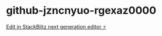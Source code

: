 # github-jzncnyuo-rgexaz0000

[Edit in StackBlitz next generation editor ⚡️](https://stackblitz.com/~/github.com/geodxb/github-jzncnyuo-rgexaz0000)